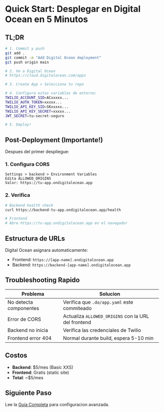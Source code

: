# Quick Start: Desplegar en Digital Ocean en 5 Minutos

## TL;DR

```bash
# 1. Commit y push
git add .
git commit -m "Add Digital Ocean deployment"
git push origin main

# 2. Ve a Digital Ocean
# https://cloud.digitalocean.com/apps

# 3. Create App > Selecciona tu repo

# 4. Configura estas variables de entorno:
TWILIO_ACCOUNT_SID=ACxxxxx...
TWILIO_AUTH_TOKEN=xxxxx...
TWILIO_API_KEY_SID=SKxxxxx...
TWILIO_API_KEY_SECRET=xxxxx...
JWT_SECRET=tu-secret-seguro

# 5. Deploy!
```

## Post-Deployment (Importante!)

Despues del primer despliegue:

### 1. Configura CORS
```
Settings > backend > Environment Variables
Edita ALLOWED_ORIGINS
Valor: https://tu-app.ondigitalocean.app
```

### 2. Verifica
```bash
# Backend health check
curl https://backend-tu-app.ondigitalocean.app/health

# Frontend
# Abre https://tu-app.ondigitalocean.app en el navegador
```

## Estructura de URLs

Digital Ocean asignara automaticamente:

- Frontend: `https://[app-name].ondigitalocean.app`
- Backend: `https://backend-[app-name].ondigitalocean.app`

## Troubleshooting Rapido

| Problema | Solucion |
|----------|----------|
| No detecta componentes | Verifica que `.do/app.yaml` este commiteado |
| Error de CORS | Actualiza `ALLOWED_ORIGINS` con la URL del frontend |
| Backend no inicia | Verifica las credenciales de Twilio |
| Frontend error 404 | Normal durante build, espera 5-10 min |

## Costos

- **Backend**: $5/mes (Basic XXS)
- **Frontend**: Gratis (static site)
- **Total**: ~$5/mes

## Siguiente Paso

Lee la [Guia Completa](DEPLOYMENT_GUIDE.md) para configuracion avanzada.
